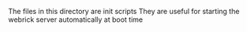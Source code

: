 The files in this directory are init scripts
They are useful for starting the webrick server automatically at boot time


